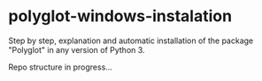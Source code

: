 # polyglot-windows-instalation

Step by step, explanation and automatic installation of the package "Polyglot" in any version of Python 3.

Repo structure in progress...

